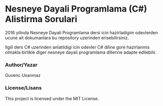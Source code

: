  # Nesneye Dayali Programlama (C#) Alistirma Sorulari

2016 yilinda Nesneye Dayali Programlama dersi icin hazirladigim odevlerden ucune ait dokumanlara bu repository uzerinden erisebilirsiniz. 

Ilgili ders C# uzerinden anlatildigi icin odevler C# diline gore hazirlanmis olmakla birlikle diger nesneye dayali programlama dillerine adapte edilebilir.

### Author/Yazar
Guvenc Usanmaz

### License/Lisans
This project is licensed under the MIT License.
